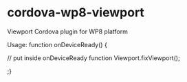 cordova-wp8-viewport
====================

Viewport Cordova plugin for WP8 platform


Usage:
 function onDeviceReady() {
 
 // put inside onDeviceReady function
Viewport.fixViewport();

;}

